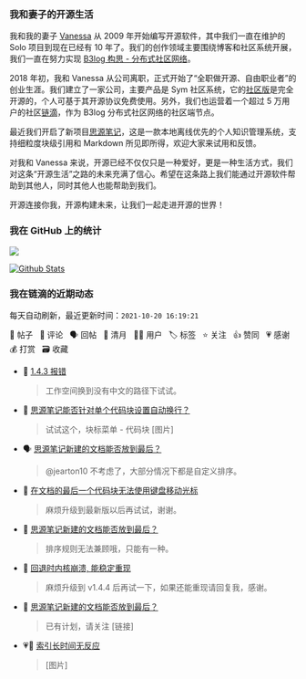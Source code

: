 ### 我和妻子的开源生活

我和我的妻子 [Vanessa](https://github.com/Vanessa219) 从 2009 年开始编写开源软件，其中我们一直在维护的 Solo 项目到现在已经有 10 年了。我们的创作领域主要围绕博客和社区系统开展，我们一直在努力实现 [B3log 构思 - 分布式社区网络](https://ld246.com/article/1546941897596)。

2018 年初，我和 Vanessa 从公司离职，正式开始了“全职做开源、自由职业者”的创业生涯。我们建立了一家公司，主要产品是 Sym 社区系统，它的[社区版](https://github.com/88250/symphony)是完全开源的，个人可基于其开源协议免费使用。另外，我们也运营着一个超过 5 万用户的社区[链滴](https://ld246.com)，作为 B3log 分布式社区网络的社区端节点。

最近我们开启了新项目[思源笔记](https://github.com/siyuan-note/siyuan)，这是一款本地离线优先的个人知识管理系统，支持细粒度块级引用和 Markdown 所见即所得，欢迎大家来试用和反馈。

对我和 Vanessa 来说，开源已经不仅仅只是一种爱好，更是一种生活方式，我们对这条“开源生活”之路的未来充满了信心。希望在这条路上我们能通过开源软件帮助到其他人，同时其他人也能帮助到我们。

开源连接你我，开源构建未来，让我们一起走进开源的世界！

### 我在 GitHub 上的统计

<a title="Hits" target="_blank" href="https://github.com/88250/88250"><img src="https://hits.b3log.org/88250/88250.svg"></a>

[![Github Stats](https://github-readme-stats.vercel.app/api?username=88250&theme=tokyonight&show_icons=true)](https://github.com/88250)

<!--events start -->

### 我在链滴的近期动态

每天自动刷新，最近更新时间：`2021-10-20 16:19:21`

📝 帖子 &nbsp; 💬 评论 &nbsp; 🗣 回帖 &nbsp; 🌙 清月 &nbsp; 👨‍💻 用户 &nbsp; 🏷️ 标签 &nbsp; ⭐️ 关注 &nbsp; 👍 赞同 &nbsp; 💗 感谢 &nbsp; 💰 打赏 &nbsp; 🗃 收藏

* 💬 [1.4.3 报错](https://ld246.com/article/1634709131952/comment/1634716563924#comments)

  > 工作空间换到没有中文的路径下试试。
* 💬 [思源笔记能否针对单个代码块设置自动换行？](https://ld246.com/article/1634716063550/comment/1634716496485#comments)

  > 试试这个，块标菜单 - 代码块 [图片]
* 🗣 [思源笔记新建的文档能否放到最后？](https://ld246.com/article/1634710061075/comment/1634714981847#comments)

  > @jearton10 不考虑了，大部分情况下都是自定义排序。
* 💬 [在文档的最后一个代码块无法使用键盘移动光标](https://ld246.com/article/1634653770679/comment/1634715062751#comments)

  > 麻烦升级到最新版以后再试试，谢谢。
* 💬 [思源笔记新建的文档能否放到最后？](https://ld246.com/article/1634710061075/comment/1634714981847#comments)

  > 排序规则无法兼顾哦，只能有一种。
* 💬 [回退时内核崩溃, 能稳定重现](https://ld246.com/article/1634712955106/comment/1634714930607#comments)

  > 麻烦升级到 v1.4.4 后再试一下，如果还能重现请回复我，感谢。
* 💬 [思源笔记新建的文档能否放到最后？](https://ld246.com/article/1634710061075/comment/1634711099416#comments)

  > 已有计划，请关注 [链接]
* 💗📝 [索引长时间无反应](https://ld246.com/article/1634708819033)

  > [图片]


<!--events end -->
